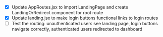 - [x] Update AppRoutes.jsx to import LandingPage and create LandingOrRedirect component for root route
- [x] Update landing.jsx to make login buttons functional links to login routes
- [ ] Test the routing: unauthenticated users see landing page, login buttons navigate correctly, authenticated users redirected to dashboard
